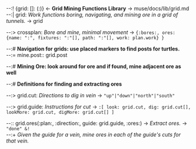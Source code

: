 --:! {grid: []: (:)} <- **Grid Mining Functions Library** -> muse/docs/lib/grid.md      
--:| grid: _Work functions boring, navigating, and mining ore in a grid of tunnels._ -> grid  

--:> crossplan: _Bore and mine, minimal movement_ -> `{:bores:, ores: {name: ":", fixtures: ":"[], path: ":"[], work: plan.work} }`  

--:# **Navigation for grids:  use placed markers to find posts for turtles.**    
--:= mine.post:: grid.post  

--:# **Mining Ore: look around for ore and if found, mine adjacent ore as well**  

--:# **Definitions for finding and extracting ores**  

--:> grid.cut: _Directions to dig in vein_ -> `"up"|"down"|"north"|"south"`  

--:> grid.guide: _Instructions for cut_ -> `:[ look: grid.cut, dig: grid.cut[], lookMore: grid.cut, digMore: grid.cut[] ]`  

--:: grid.ores(:plan:, :direction:, guide: grid.guide, :ores:) -> _Extract ores._ -> `"done" &!`    
--:+ _Given the guide for a vein, mine ores in each of the guide's cuts for that vein._  